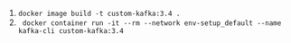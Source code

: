 1. ` docker image build -t custom-kafka:3.4 . `
2. ` docker container run -it --rm --network env-setup_default --name kafka-cli custom-kafka:3.4`